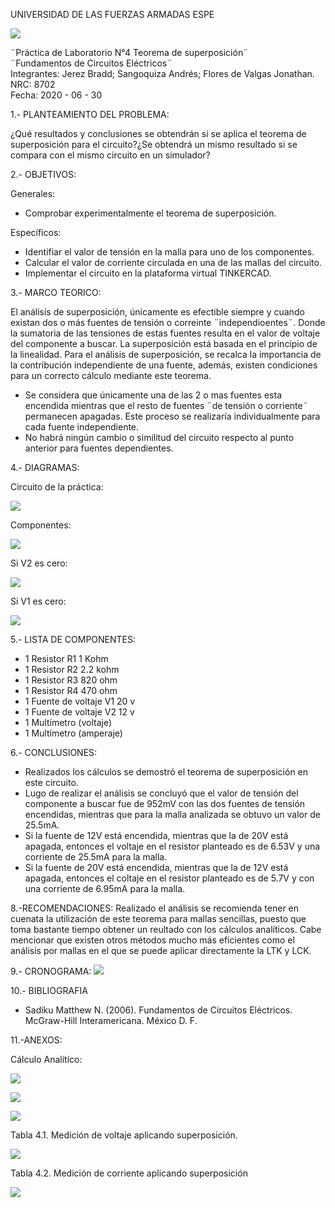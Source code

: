 UNIVERSIDAD DE LAS FUERZAS ARMADAS ESPE

![](https://github.com/BraddJCJ/Informe3_Jerez_Sangoquiza_Zambrano/blob/master/img/Logo_ESPE.png)

¨Práctica de Laboratorio N°4 Teorema de superposición¨  
¨Fundamentos de Circuitos Eléctricos¨  
Integrantes: Jerez Bradd; Sangoquiza Andrés; Flores de Valgas Jonathan.  
NRC: 8702   
Fecha: 2020 - 06 - 30  

1.- PLANTEAMIENTO DEL PROBLEMA:

¿Qué resultados y conclusiones se obtendrán si se aplica el teorema de superposición para el circuito?¿Se obtendrá un mismo resultado si se compara con el mismo circuito en un simulador?

2.- OBJETIVOS:

Generales:

- Comprobar experimentalmente el teorema de superposición.

Específicos:

- Identifiar el valor de tensión en la malla para uno de los componentes.
- Calcular el valor de corriente circulada en una de las mallas del circuito.
- Implementar el circuito en la plataforma virtual TINKERCAD.

3.- MARCO TEORICO:

El análisis de superposición, únicamente es efectible siempre y cuando existan dos o más fuentes de tensión o correinte ¨independioentes¨. Donde la sumatoria de las tensiones de estas fuentes resulta en el valor de voltaje del componente a buscar. 
La superposición está basada en el principio de la linealidad. Para el análisis de superposición, se recalca la importancia de la contribución independiente de una fuente, además, existen condiciones para un correcto cálculo mediante este teorema.
- Se considera que únicamente una de las 2 o mas fuentes esta encendida mientras que el resto de fuentes ¨de tensión o corriente¨ permanecen apagadas. Este proceso se realizaría individualmente para cada fuente independiente.
- No habrá ningún cambio o similitud del circuito respecto al punto anterior para fuentes dependientes. 

4.- DIAGRAMAS:

Circuito de la práctica:

![](https://github.com/BraddJCJ/Infirme4.f_Jerez-Sangoquiza-Zambrano/blob/master/img/CirP4.PNG)

Componentes:

![](https://github.com/BraddJCJ/Infirme4.f_Jerez-Sangoquiza-Zambrano/blob/master/img/DiagramaP4.png)

Si V2 es cero:

![](https://github.com/BraddJCJ/Infirme4.f_Jerez-Sangoquiza-Zambrano/blob/master/img/Pr%C3%A1cticaN4.png)


Si V1 es cero:

![](https://github.com/BraddJCJ/Infirme4.f_Jerez-Sangoquiza-Zambrano/blob/master/img/Pr%C3%A1cticaN4%20(2).png)

5.- LISTA DE COMPONENTES:

* 1 Resistor  R1  1   Kohm
* 1 Resistor  R2  2.2 kohm 
* 1 Resistor  R3  820 ohm
* 1 Resistor  R4  470 ohm 
* 1 Fuente de voltaje V1  20 v
* 1 Fuente de voltaje V2  12 v
* 1 Multímetro (voltaje)
* 1 Multímetro (amperaje)

6.- CONCLUSIONES:
- Realizados los cálculos se demostró el teorema de superposición en este circuito.
- Lugo de realizar el análisis se concluyó que el valor de tensión del componente a buscar fue de 952mV con las dos fuentes de tensión encendidas, mientras que para la malla analizada se obtuvo un valor de 25.5mA.
- Si la fuente de 12V está encendida, mientras que la de 20V está apagada, entonces el voltaje en el resistor planteado es de 6.53V y una corriente de 25.5mA para la malla.
- Si la fuente de 20V está encendida, mientras que la de 12V está apagada, entonces el coltaje en el resistor planteado es de 5.7V y con una corriente de 6.95mA para la malla.


8.-RECOMENDACIONES:
Realizado el análisis se recomienda tener en cuenata la utilización de este teorema para mallas sencillas, puesto que toma bastante tiempo obtener un reultado con los cálculos analíticos. Cabe mencionar que existen otros métodos mucho más eficientes como el análisis por mallas en el que se puede aplicar directamente la LTK y LCK.


9.- CRONOGRAMA:
![](https://github.com/BraddJCJ/Infirme4.f_Jerez-Sangoquiza-Zambrano/blob/master/img/Cronograma.png)

10.- BIBLIOGRAFIA

 - Sadiku Matthew N. (2006). Fundamentos de Circuitos Eléctricos. McGraw-Hill Interamericana. México D. F.

11.-ANEXOS:

Cálculo Analítico:

![](https://github.com/BraddJCJ/Infirme4.f_Jerez-Sangoquiza-Zambrano/blob/master/img/img247_page-0001.jpg)

![](https://github.com/BraddJCJ/Infirme4.f_Jerez-Sangoquiza-Zambrano/blob/master/img/img248_page-0001.jpg)

![](https://github.com/BraddJCJ/Infirme4.f_Jerez-Sangoquiza-Zambrano/blob/master/img/img249_page-0001.jpg)

Tabla 4.1. Medición de voltaje aplicando superposición.

![](https://github.com/BraddJCJ/Infirme4.f_Jerez-Sangoquiza-Zambrano/blob/master/img/errores.3.png)


Tabla 4.2. Medición de corriente aplicando superposición

![](https://github.com/BraddJCJ/Infirme4.f_Jerez-Sangoquiza-Zambrano/blob/master/img/errores.1.png)




